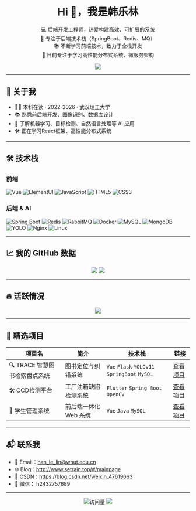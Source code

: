 <h1 align="center">Hi 👋，我是韩乐林</h1>
<p align="center">
  💻 后端开发工程师，热爱构建高效、可扩展的系统 <br/>
  🌱 专注于后端技术栈（SpringBoot、Redis、MQ）<br/>
  📚 不断学习前端技术，致力于全栈开发 <br/>
  🎯 目前专注于学习高性能分布式系统、微服务架构
</p>


<div align="center">
  <img src="https://readme-typing-svg.herokuapp.com/?lines=后端开发者;全栈开发者;致力于开发高效系统&center=true&width=600&height=45">
</div>

---

## 🚀 关于我

- 🧑‍🎓 本科在读 · 2022-2026 · 武汉理工大学
- 📚 熟悉前后端开发、图像识别、数据库设计
- 🧠 了解机器学习、目标检测、自然语言处理等 AI 应用
- 🛠️ 正在学习React框架、高性能分布式系统

---

## 🛠 技术栈

### 前端

![Vue](https://img.shields.io/badge/Vue-4FC08D?style=flat-square&logo=vue.js&logoColor=white) ![ElementUI](https://img.shields.io/badge/ElementUI-409EFF?style=flat-square&logo=element&logoColor=white) ![JavaScript](https://img.shields.io/badge/JavaScript-F7DF1E?style=flat-square&logo=javascript&logoColor=black) ![HTML5](https://img.shields.io/badge/HTML5-E34F26?style=flat-square&logo=html5&logoColor=white) ![CSS3](https://img.shields.io/badge/CSS3-1572B6?style=flat-square&logo=css3&logoColor=white)

### 后端 & AI

![Spring Boot](https://img.shields.io/badge/SpringBoot-6DB33F?style=flat-square&logo=spring-boot&logoColor=white) ![Redis](https://img.shields.io/badge/Redis-DC382D?style=flat-square&logo=redis&logoColor=white) ![RabbitMQ](https://img.shields.io/badge/RabbitMQ-FF6600?style=flat-square&logo=rabbitmq&logoColor=white) ![Docker](https://img.shields.io/badge/Docker-2496ED?style=flat-square&logo=docker&logoColor=white) ![MySQL](https://img.shields.io/badge/MySQL-4479A1?style=flat-square&logo=mysql&logoColor=white) ![MongoDB](https://img.shields.io/badge/MongoDB-47A248?style=flat-square&logo=mongodb&logoColor=white) ![YOLO](https://img.shields.io/badge/YOLO-v9/v10/v11-important?style=flat-square&logo=github) ![Nginx](https://img.shields.io/badge/Nginx-009639?style=flat-square&logo=nginx&logoColor=white) ![Linux](https://img.shields.io/badge/Linux-FCC624?style=flat-square&logo=linux&logoColor=black)

---

## 📈 我的 GitHub 数据

<div align="center">
  <img src="https://github-readme-stats.vercel.app/api?username=2Stephen&show_icons=true&theme=vue&count_private=true&hide_title=true" />
  <img src="https://github-readme-stats.vercel.app/api/top-langs/?username=2Stephen&layout=compact&theme=vue&hide=html,css,javaScript,ts&langs_count=6" />
</div>


---

## 🔥 活跃情况

<div align="center">
  <img src="https://github-readme-streak-stats.herokuapp.com/?user=2Stephen&theme=vue" />
</div>


---

## 📌 精选项目

| 项目名 | 简介 | 技术栈 | 链接 |
|--------|------|--------|------|
| 🔍 TRACE 智慧图书检索盘点系统 | 图书定位与纠错系统 | `Vue` `Flask` `YOLOv11` `SpringBoot` `MySQL` | [查看项目](https://github.com/2Stephen/TRACE_1.0) |
| 🛠️ CCD检测平台 | 工厂油箱缺陷检测系统 | `Flutter` `Spring Boot` `OpenCV` | [查看项目](https://github.com/zhangsan123/CCD-Platform) |
| 🏫 学生管理系统 | 前后端一体化 Web 系统 | `Vue` `Java` `MySQL` | [查看项目](https://github.com/zhangsan123/StudentManager) |

---

## 📬 联系我

- 📧 Email：han_le_lin@whut.edu.cn
- 🌐 Blog：http://www.setrain.top/#/mainpage
- 🧠 CSDN：https://blog.csdn.net/weixin_47619663
- 💬 微信： h2432757689

---

<p align="center">
  <img src="https://komarev.com/ghpvc/?username=2Stephen&style=flat-square&color=green" alt="访问量"/>
  <img src="https://badges.pufler.dev/visits/2Stephen/zhangsan123?logo=github" />
</p>

